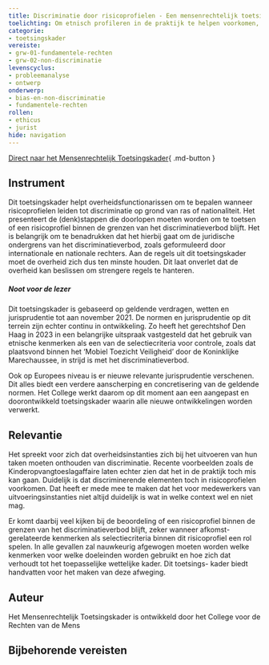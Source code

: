 ```yaml
---
title: Discriminatie door risicoprofielen - Een mensenrechtelijk toetsingskader 
toelichting: Om etnisch profileren in de praktijk te helpen voorkomen, heeft het College voor overheidsinstanties een mensenrechtelijk toetsingskader voor risicoprofielen ontwikkeld. Het biedt een overzicht van de juridische normen waar overheidsinstanties zich ten minste aan moeten houden als zij een risicoprofiel opstellen en inzetten zodat discriminatie op grond van etnische afkomst en nationaliteit wordt voorkomen.  
categorie: 
- toetsingskader 
vereiste:
- grw-01-fundamentele-rechten
- grw-02-non-discriminatie
levenscyclus:
- probleemanalyse
- ontwerp
onderwerp:
- bias-en-non-discriminatie
- fundamentele-rechten 
rollen:
- ethicus
- jurist 
hide: navigation
---
```


<!-- tags -->

[Direct naar het Mensenrechtelijk Toetsingskader](https://publicaties.mensenrechten.nl/publicatie/61a734e65d726f72c45f9dce){ .md-button }
## Instrument

Dit toetsingskader helpt overheidsfunctionarissen
om te bepalen wanneer risicoprofielen leiden tot
discriminatie op grond van ras of nationaliteit.
Het presenteert de (denk)stappen die doorlopen
moeten worden om te toetsen of een risicoprofiel
binnen de grenzen van het discriminatieverbod
blijft. Het is belangrijk om te benadrukken dat
het hierbij gaat om de juridische ondergrens van
het discriminatieverbod, zoals geformuleerd door
internationale en nationale rechters. Aan de regels
uit dit toetsingskader moet de overheid zich
dus ten minste houden. Dit laat onverlet dat
de overheid kan beslissen om strengere regels
te hanteren.

##### *Noot voor de lezer*

Dit toetsingskader is gebaseerd op geldende verdragen, wetten en jurisprudentie tot aan november 2021. De normen en jurisprudentie op dit terrein zijn echter continu in ontwikkeling. Zo heeft het gerechtshof Den Haag in 2023 in een belangrijke uitspraak vastgesteld dat het gebruik van etnische kenmerken als een van de selectiecriteria voor controle, zoals dat plaatsvond binnen het ‘Mobiel Toezicht Veiligheid’ door de Koninklijke Marechaussee, in strijd is met het discriminatieverbod.

Ook op Europees niveau is er nieuwe relevante jurisprudentie verschenen. Dit alles biedt een verdere aanscherping en concretisering van de geldende normen. Het College werkt daarom op dit moment aan een aangepast en doorontwikkeld toetsingskader waarin alle nieuwe ontwikkelingen worden verwerkt. 

## Relevantie
Het spreekt voor zich dat overheidsinstanties zich
bij het uitvoeren van hun taken moeten onthouden
van discriminatie. Recente voorbeelden zoals de
Kinderopvangtoeslagaffaire laten echter zien dat
het in de praktijk toch mis kan gaan. Duidelijk is dat
discriminerende elementen toch in risicoprofielen
voorkomen. Dat heeft er mede mee te maken dat
het voor medewerkers van uitvoeringsinstanties
niet altijd duidelijk is wat in welke context wel en
niet mag.

Er komt daarbij veel kijken bij de beoordeling
of een risicoprofiel binnen de grenzen van het
discriminatieverbod blijft, zeker wanneer
afkomst-gerelateerde kenmerken als selectiecriteria
binnen dit risicoprofiel een rol spelen.
In alle gevallen zal nauwkeurig afgewogen moeten
worden welke kenmerken voor welke doeleinden
worden gebruikt en hoe zich dat verhoudt tot
het toepasselijke wettelijke kader. Dit toetsings-
kader biedt handvatten voor het maken van
deze afweging. 


## Auteur
Het Mensenrechtelijk Toetsingskader is ontwikkeld door het College voor de Rechten van de Mens 

## Bijbehorende vereisten

<!-- list_vereisten_on_maatregelen_page -->
